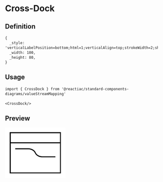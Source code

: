 # Cross-Dock

## Definition

```
{
  _style: 'verticalLabelPosition=bottom;html=1;verticalAlign=top;strokeWidth=2;shape=mxgraph.lean_mapping.crossDock;',
  _width: 100,
  _height: 80,
}
```

## Usage

```
import { CrossDock } from '@reactiac/standard-components-diagrams/valueStreamMapping'

<CrossDock/>
```

## Preview

<img src="./cross-dock.png" width="200"/>
